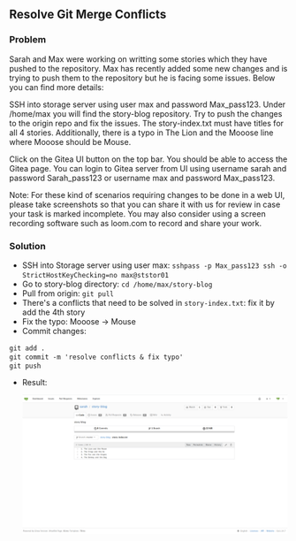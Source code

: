 ## Resolve Git Merge Conflicts

### Problem

Sarah and Max were working on writting some stories which they have pushed to the repository. Max has recently added some new changes and is trying to push them to the repository but he is facing some issues. Below you can find more details:

SSH into storage server using user max and password Max_pass123. Under /home/max you will find the story-blog repository. Try to push the changes to the origin repo and fix the issues. The story-index.txt must have titles for all 4 stories. Additionally, there is a typo in The Lion and the Mooose line where Mooose should be Mouse.

Click on the Gitea UI button on the top bar. You should be able to access the Gitea page. You can login to Gitea server from UI using username sarah and password Sarah_pass123 or username max and password Max_pass123.

Note: For these kind of scenarios requiring changes to be done in a web UI, please take screenshots so that you can share it with us for review in case your task is marked incomplete. You may also consider using a screen recording software such as loom.com to record and share your work.

### Solution

- SSH into Storage server using user max: `sshpass -p Max_pass123 ssh -o StrictHostKeyChecking=no max@ststor01`
- Go to story-blog directory: `cd /home/max/story-blog`
- Pull from origin: `git pull`
- There's a conflicts that need to be solved in `story-index.txt`: fix it by add the 4th story
- Fix the typo: Mooose -> Mouse
- Commit changes:

```shell
git add .
git commit -m 'resolve conflicts & fix typo'
git push
```

- Result:

  ![Gitea UI](./gitea.png)
